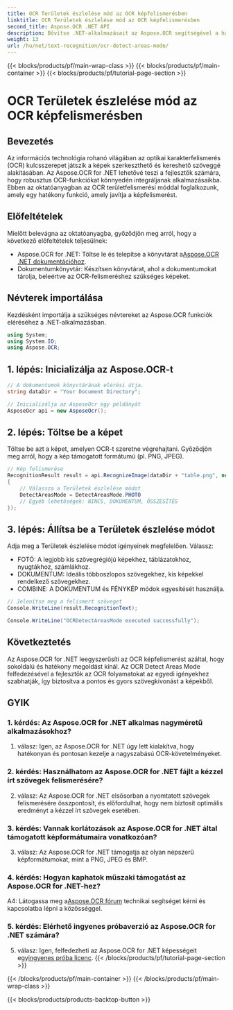 ```yaml
---
title: OCR Területek észlelése mód az OCR képfelismerésben
linktitle: OCR Területek észlelése mód az OCR képfelismerésben
second_title: Aspose.OCR .NET API
description: Bővítse .NET-alkalmazásait az Aspose.OCR segítségével a hatékony képszövegfelismerés érdekében. Fedezze fel az OCR területfelismerési módot a pontos eredményekért.
weight: 13
url: /hu/net/text-recognition/ocr-detect-areas-mode/
---
```


{{< blocks/products/pf/main-wrap-class >}}
{{< blocks/products/pf/main-container >}}
{{< blocks/products/pf/tutorial-page-section >}}

# OCR Területek észlelése mód az OCR képfelismerésben

## Bevezetés

Az információs technológia rohanó világában az optikai karakterfelismerés (OCR) kulcsszerepet játszik a képek szerkeszthető és kereshető szöveggé alakításában. Az Aspose.OCR for .NET lehetővé teszi a fejlesztők számára, hogy robusztus OCR-funkciókat könnyedén integráljanak alkalmazásaikba. Ebben az oktatóanyagban az OCR területfelismerési móddal foglalkozunk, amely egy hatékony funkció, amely javítja a képfelismerést.

## Előfeltételek

Mielőtt belevágna az oktatóanyagba, győződjön meg arról, hogy a következő előfeltételek teljesülnek:

-  Aspose.OCR for .NET: Töltse le és telepítse a könyvtárat a[Aspose.OCR .NET dokumentációhoz](https://reference.aspose.com/ocr/net/).
- Dokumentumkönyvtár: Készítsen könyvtárat, ahol a dokumentumokat tárolja, beleértve az OCR-felismeréshez szükséges képeket.

## Névterek importálása

Kezdésként importálja a szükséges névtereket az Aspose.OCR funkciók eléréséhez a .NET-alkalmazásban.

```csharp
using System;
using System.IO;
using Aspose.OCR;
```

## 1. lépés: Inicializálja az Aspose.OCR-t

```csharp
// A dokumentumok könyvtárának elérési útja.
string dataDir = "Your Document Directory";

// Inicializálja az AsposeOcr egy példányát
AsposeOcr api = new AsposeOcr();
```

## 2. lépés: Töltse be a képet

Töltse be azt a képet, amelyen OCR-t szeretne végrehajtani. Győződjön meg arról, hogy a kép támogatott formátumú (pl. PNG, JPEG).

```csharp
// Kép felismerése
RecognitionResult result = api.RecognizeImage(dataDir + "table.png", new RecognitionSettings
{
    // Válassza a Területek észlelése módot
    DetectAreasMode = DetectAreasMode.PHOTO
    // Egyéb lehetőségek: NINCS, DOKUMENTUM, ÖSSZESÍTÉS
});
```

## 3. lépés: Állítsa be a Területek észlelése módot

Adja meg a Területek észlelése módot igényeinek megfelelően. Válassz:
- FOTÓ: A legjobb kis szövegrégiójú képekhez, táblázatokhoz, nyugtákhoz, számlákhoz.
- DOKUMENTUM: Ideális többoszlopos szövegekhez, kis képekkel rendelkező szövegekhez.
- COMBINE: A DOKUMENTUM és FÉNYKÉP módok egyesítését használja.

```csharp
// Jelenítse meg a felismert szöveget
Console.WriteLine(result.RecognitionText);

Console.WriteLine("OCRDetectAreasMode executed successfully");
```

## Következtetés

Az Aspose.OCR for .NET leegyszerűsíti az OCR képfelismerést azáltal, hogy sokoldalú és hatékony megoldást kínál. Az OCR Detect Areas Mode felfedezésével a fejlesztők az OCR folyamatokat az egyedi igényekhez szabhatják, így biztosítva a pontos és gyors szövegkivonást a képekből.

## GYIK

### 1. kérdés: Az Aspose.OCR for .NET alkalmas nagyméretű alkalmazásokhoz?

1. válasz: Igen, az Aspose.OCR for .NET úgy lett kialakítva, hogy hatékonyan és pontosan kezelje a nagyszabású OCR-követelményeket.

### 2. kérdés: Használhatom az Aspose.OCR for .NET fájlt a kézzel írt szövegek felismerésére?

2. válasz: Az Aspose.OCR for .NET elsősorban a nyomtatott szövegek felismerésére összpontosít, és előfordulhat, hogy nem biztosít optimális eredményt a kézzel írt szövegek esetében.

### 3. kérdés: Vannak korlátozások az Aspose.OCR for .NET által támogatott képformátumaira vonatkozóan?

3. válasz: Az Aspose.OCR for .NET támogatja az olyan népszerű képformátumokat, mint a PNG, JPEG és BMP.

### 4. kérdés: Hogyan kaphatok műszaki támogatást az Aspose.OCR for .NET-hez?

 A4: Látogassa meg a[Aspose.OCR fórum](https://forum.aspose.com/c/ocr/16) technikai segítséget kérni és kapcsolatba lépni a közösséggel.

### 5. kérdés: Elérhető ingyenes próbaverzió az Aspose.OCR for .NET számára?

 5. válasz: Igen, felfedezheti az Aspose.OCR for .NET képességeit egy[ingyenes próba licenc](https://releases.aspose.com/).
{{< /blocks/products/pf/tutorial-page-section >}}

{{< /blocks/products/pf/main-container >}}
{{< /blocks/products/pf/main-wrap-class >}}

{{< blocks/products/products-backtop-button >}}
